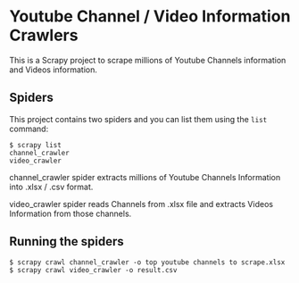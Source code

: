 # Youtube Channel / Video Information Crawlers
This is a Scrapy project to scrape millions of Youtube Channels information and Videos information.


## Spiders

This project contains two spiders and you can list them using the `list` command:

    $ scrapy list
    channel_crawler
    video_crawler

channel_crawler spider extracts millions of Youtube Channels Information into .xlsx / .csv format.

video_crawler spider reads Channels from .xlsx file and extracts Videos Information from those channels.


## Running the spiders
    $ scrapy crawl channel_crawler -o top youtube channels to scrape.xlsx
    $ scrapy crawl video_crawler -o result.csv
